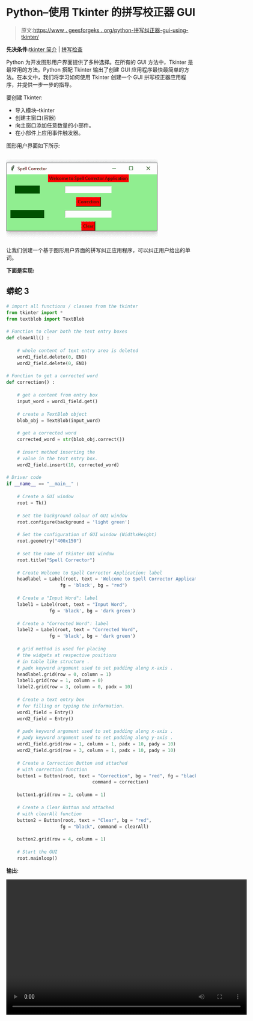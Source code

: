 # Python–使用 Tkinter 的拼写校正器 GUI

> 原文:[https://www . geesforgeks . org/python-拼写纠正器-gui-using-tkinter/](https://www.geeksforgeeks.org/python-spell-corrector-gui-using-tkinter/)

**先决条件:**[tkinter 简介](https://www.geeksforgeeks.org/python-gui-tkinter/) | [拼写检查](https://www.geeksforgeeks.org/spelling-checker-in-python/)

Python 为开发图形用户界面提供了多种选择。在所有的 GUI 方法中，Tkinter 是最常用的方法。Python 搭配 Tkinter 输出了创建 GUI 应用程序最快最简单的方法。在本文中，我们将学习如何使用 Tkinter 创建一个 GUI 拼写校正器应用程序，并提供一步一步的指导。

要创建 Tkinter:

*   导入模块–tkinter
*   创建主窗口(容器)
*   向主窗口添加任意数量的小部件。
*   在小部件上应用事件触发器。

图形用户界面如下所示:

![](img/8fa197cefec78676365299f1ca4a3b74.png)

让我们创建一个基于图形用户界面的拼写纠正应用程序，可以纠正用户给出的单词。

**下面是实现:**

## 蟒蛇 3

```py
# import all functions / classes from the tkinter
from tkinter import *
from textblob import TextBlob

# Function to clear both the text entry boxes
def clearAll() :

    # whole content of text entry area is deleted
    word1_field.delete(0, END)
    word2_field.delete(0, END)

# Function to get a corrected word
def correction() :

    # get a content from entry box
    input_word = word1_field.get()

    # create a TextBlob object
    blob_obj = TextBlob(input_word)

    # get a corrected word
    corrected_word = str(blob_obj.correct())

    # insert method inserting the
    # value in the text entry box.
    word2_field.insert(10, corrected_word)

# Driver code
if __name__ == "__main__" :

    # Create a GUI window
    root = Tk()

    # Set the background colour of GUI window
    root.configure(background = 'light green')

    # Set the configuration of GUI window (WidthxHeight)
    root.geometry("400x150")

    # set the name of tkinter GUI window
    root.title("Spell Corrector")

    # Create Welcome to Spell Corrector Application: label
    headlabel = Label(root, text = 'Welcome to Spell Corrector Application',
                    fg = 'black', bg = "red")

    # Create a "Input Word": label
    label1 = Label(root, text = "Input Word",
                fg = 'black', bg = 'dark green')

    # Create a "Corrected Word": label
    label2 = Label(root, text = "Corrected Word",
                fg = 'black', bg = 'dark green')

    # grid method is used for placing
    # the widgets at respective positions
    # in table like structure .
    # padx keyword argument used to set padding along x-axis .
    headlabel.grid(row = 0, column = 1)
    label1.grid(row = 1, column = 0)
    label2.grid(row = 3, column = 0, padx = 10)

    # Create a text entry box
    # for filling or typing the information.
    word1_field = Entry()
    word2_field = Entry()

    # padx keyword argument used to set padding along x-axis .
    # pady keyword argument used to set padding along y-axis .
    word1_field.grid(row = 1, column = 1, padx = 10, pady = 10)
    word2_field.grid(row = 3, column = 1, padx = 10, pady = 10)

    # Create a Correction Button and attached
    # with correction function
    button1 = Button(root, text = "Correction", bg = "red", fg = "black",
                                command = correction)

    button1.grid(row = 2, column = 1)

    # Create a Clear Button and attached
    # with clearAll function
    button2 = Button(root, text = "Clear", bg = "red",
                    fg = "black", command = clearAll)

    button2.grid(row = 4, column = 1)

    # Start the GUI
    root.mainloop()
```

**输出:**

<video class="wp-video-shortcode" id="video-418435-1" width="640" height="360" preload="metadata" controls=""><source type="video/mp4" src="https://media.geeksforgeeks.org/wp-content/uploads/20210116114658/FreeOnlineScreenRecorderProject4.mp4?_=1">[https://media.geeksforgeeks.org/wp-content/uploads/20210116114658/FreeOnlineScreenRecorderProject4.mp4](https://media.geeksforgeeks.org/wp-content/uploads/20210116114658/FreeOnlineScreenRecorderProject4.mp4)</video>